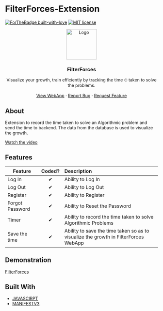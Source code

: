 # FilterForces-Extension


[![ForTheBadge built-with-love](http://ForTheBadge.com/images/badges/built-with-love.svg)](https://github.com/shreenanda-8)
[![MIT license](https://img.shields.io/github/license/Naereen/StrapDown.js.svg)](https://github.com/LogiCare-Tech/FilterForces/blob/master/LICENSE)


 
<p align="center">
  <a href="https://codeforces-diary.netlify.app/">
    <img src="https://github.com/LogiCare-Tech/FilterForces-Extension/blob/master/Assets/Logo128.png" alt="Logo" width="auto" height="100">
  </a>

  <strong>
    <h3 align="center" >FilterForces</h3>
  </strong>
  <p align="center">
    Visualize your growth, train efficiently by tracking the time ⏲ taken to solve the problems.
    <br />
    <br />
    <a href="https://filterforces.herokuapp.com/">View WebApp</a>
    ·
    <a href="https://github.com/LogiCare-Tech/FilterForces-Extension/issues">Report Bug</a>
    ·
    <a href="https://github.com/LogiCare-Tech/FilterForces-Extension/issues">Request Feature</a>
  </p>
</p>

   
## About
Extension to record the time taken to solve an Algorithmic problem and send the time to backend. The data from the database is used to visualize the growth.
 
<a href="https://www.youtube.com/watch?v=6WLlupC5pm8" target="_blank" rel="noreferrer">Watch the video</a>

## Features

| Feature                    |  Coded?  | Description                                                   |
| -------------------------- | :------: | :------------------------------------------------------------ |
| Log In                     | &#10004; | Ability to Log In                                             |
| Log Out                    | &#10004; | Ability to Log Out                                            |
| Register           | &#10004; | Ability to Register                  |
| Forgot Password           | &#10004; | Ability to Reset the Password                  |
| Timer    | &#10004; | Ability to record the time taken to solve Algorithmic Problems|
| Save the time    | &#10004; | Ability to save the time taken so as to visualize the growth in FilterForces WebApp|
## Demonstration

[FilterForces](
https://user-images.githubusercontent.com/54429809/133999575-f7bba4f0-05c6-4983-89f9-68699ad97525.mp4 "For Large Screens as well as Small Screens")



## Built With

* [JAVASCIRPT](https://www.javascript.com/)
* [MANIFESTV3](https://developer.chrome.com/docs/extensions/mv3/intro/)



